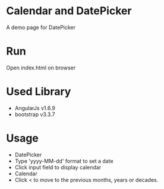 # Calendar and DatePicker
A demo page for DatePicker

# Run
Open index.html on browser

# Used Library
* AngularJs v1.6.9
* bootstrap v3.3.7

# Usage
* DatePicker
*   Type 'yyyy-MM-dd' format to set a date
*   Click input field to display calendar
* Calendar
*   Click < to move to the previous months, years or decades.
